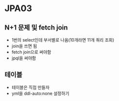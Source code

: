 # JPA03

## N+1 문제 및 fetch join
- 1번의 select인데 부서별로 나옴(10개라면 11개 쿼리 조회)
- join을 쓰면 됨
- fetch join으로 써야함
- jpql을 써야함


## 테이블
- 테이블은 직접 만들자
- yml을 ddl-auto:none 설정하기